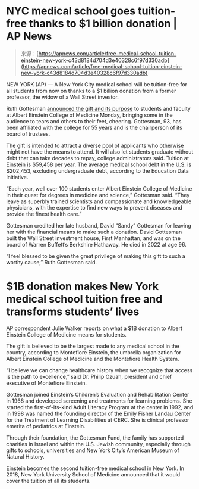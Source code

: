 <!--yml
category: 未分类
date: 2024-05-29 13:24:58
-->

# NYC medical school goes tuition-free thanks to $1 billion donation | AP News

> 来源：[https://apnews.com/article/free-medical-school-tuition-einstein-new-york-c43d8184d704d3e40328c6f97d330adb](https://apnews.com/article/free-medical-school-tuition-einstein-new-york-c43d8184d704d3e40328c6f97d330adb)

NEW YORK (AP) — A New York City medical school will be tuition-free for all students from now on thanks to a $1 billion donation from a former professor, the widow of a Wall Street investor.

Ruth Gottesman [announced the gift and its purpose](https://twitter.com/MontefioreNYC/status/1762146599336026386) to students and faculty at Albert Einstein College of Medicine Monday, bringing some in the audience to tears and others to their feet, cheering. Gottesman, 93, has been affiliated with the college for 55 years and is the chairperson of its board of trustees.

The gift is intended to attract a diverse pool of applicants who otherwise might not have the means to attend. It will also let students graduate without debt that can take decades to repay, college administrators said. Tuition at Einstein is $59,458 per year. The average medical school debt in the U.S. is $202,453, excluding undergraduate debt, according to the Education Data Initiative.

“Each year, well over 100 students enter Albert Einstein College of Medicine in their quest for degrees in medicine and science,” Gottesman said. “They leave as superbly trained scientists and compassionate and knowledgeable physicians, with the expertise to find new ways to prevent diseases and provide the finest health care.”

Gottesman credited her late husband, David “Sandy” Gottesman for leaving her with the financial means to make such a donation. David Gottesman built the Wall Street investment house, First Manhattan, and was on the board of Warren Buffett’s Berkshire Hathaway. He died in 2022 at age 96.

“l feel blessed to be given the great privilege of making this gift to such a worthy cause,” Ruth Gottesman said.

# $1B donation makes New York medical school tuition free and transforms students’ lives

AP correspondent Julie Walker reports on what a $1B donation to Albert Einstein College of Medicine means for students.

The gift is believed to be the largest made to any medical school in the country, according to Montefiore Einstein, the umbrella organization for Albert Einstein College of Medicine and the Montefiore Health System.

“I believe we can change healthcare history when we recognize that access is the path to excellence,” said Dr. Philip Ozuah, president and chief executive of Montefiore Einstein.

Gottesman joined Einstein’s Children’s Evaluation and Rehabilitation Center in 1968 and developed screening and treatments for learning problems. She started the first-of-its-kind Adult Literacy Program at the center in 1992, and in 1998 was named the founding director of the Emily Fisher Landau Center for the Treatment of Learning Disabilities at CERC. She is clinical professor emerita of pediatrics at Einstein.

Through their foundation, the Gottesman Fund, the family has supported charities in Israel and within the U.S. Jewish community, especially through gifts to schools, universities and New York City’s American Museum of Natural History.

Einstein becomes the second tuition-free medical school in New York. In 2018, New York University School of Medicine announced that it would cover the tuition of all its students.